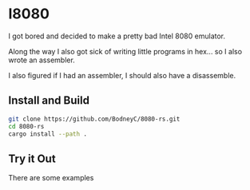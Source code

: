 # I8080

I got bored and decided to make a pretty bad Intel 8080 emulator.

Along the way I also got sick of writing little programs in hex... so I also wrote an assembler.

I also figured if I had an assembler, I should also have a disassemble.

## Install and Build

```sh
git clone https://github.com/BodneyC/8080-rs.git
cd 8080-rs
cargo install --path .
```

## Try it Out

There are some examples

<!-- markdownlint-disable-file MD013 -->
